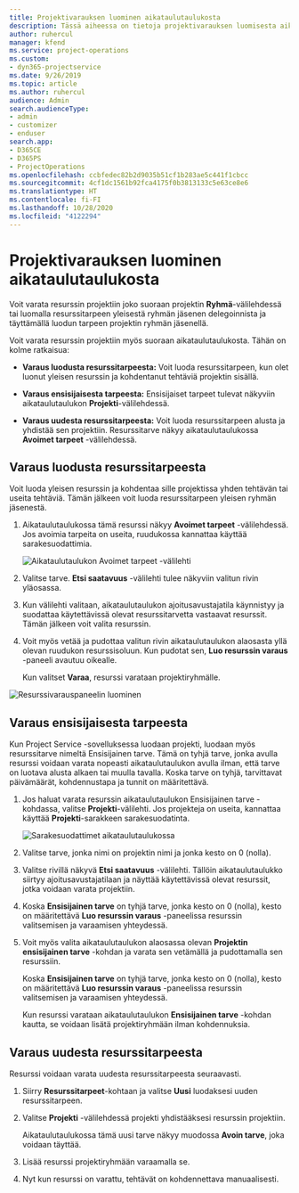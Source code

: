 ```yaml
---
title: Projektivarauksen luominen aikataulutaulukosta
description: Tässä aiheessa on tietoja projektivarauksen luomisesta aikataulutaulukosta.
author: ruhercul
manager: kfend
ms.service: project-operations
ms.custom:
- dyn365-projectservice
ms.date: 9/26/2019
ms.topic: article
ms.author: ruhercul
audience: Admin
search.audienceType:
- admin
- customizer
- enduser
search.app:
- D365CE
- D365PS
- ProjectOperations
ms.openlocfilehash: ccbfedec82b2d9035b51cf1b283ae5c441f1cbcc
ms.sourcegitcommit: 4cf1dc1561b92fca4175f0b3813133c5e63ce8e6
ms.translationtype: HT
ms.contentlocale: fi-FI
ms.lasthandoff: 10/28/2020
ms.locfileid: "4122294"
---
```

# <a name="create-a-project-booking-from-the-schedule-board"></a>Projektivarauksen luominen aikataulutaulukosta

Voit varata resurssin projektiin joko suoraan projektin **Ryhmä**-välilehdessä tai luomalla resurssitarpeen yleisestä ryhmän jäsenen delegoinnista ja täyttämällä luodun tarpeen projektin ryhmän jäsenellä.

Voit varata resurssin projektiin myös suoraan aikataulutaulukosta. Tähän on kolme ratkaisua:

- **Varaus luodusta resurssitarpeesta:** Voit luoda resurssitarpeen, kun olet luonut yleisen resurssin ja kohdentanut tehtäviä projektin sisällä.

- **Varaus ensisijaisesta tarpeesta:** Ensisijaiset tarpeet tulevat näkyviin aikataulutaulukon **Projekti**-välilehdessä. 

- **Varaus uudesta resurssitarpeesta:** Voit luoda resurssitarpeen alusta ja yhdistää sen projektiin. Resurssitarve näkyy aikataulutaulukossa **Avoimet tarpeet** -välilehdessä.

## <a name="book-from-a-generated-resource-requirement"></a>Varaus luodusta resurssitarpeesta

Voit luoda yleisen resurssin ja kohdentaa sille projektissa yhden tehtävän tai useita tehtäviä. Tämän jälkeen voit luoda resurssitarpeen yleisen ryhmän jäsenestä. 

1.  Aikataulutaulukossa tämä resurssi näkyy **Avoimet tarpeet** -välilehdessä. Jos avoimia tarpeita on useita, ruudukossa kannattaa käyttää sarakesuodattimia. 

    ![Aikataulutaulukon Avoimet tarpeet -välilehti](media/FAQ-Project-Booking-Schedule-Board-1.png "Varausten ja delegointien taulukon näyttökuva")

2. Valitse tarve. **Etsi saatavuus** -välilehti tulee näkyviin valitun rivin yläosassa.
 
3. Kun välilehti valitaan, aikataulutaulukon ajoitusavustajatila käynnistyy ja suodattaa käytettävissä olevat resurssitarvetta vastaavat resurssit. Tämän jälkeen voit valita resurssin.

4. Voit myös vetää ja pudottaa valitun rivin aikataulutaulukon alaosasta yllä olevan ruudukon resurssisoluun. Kun pudotat sen, **Luo resurssin varaus** -paneeli avautuu oikealle.

    Kun valitset **Varaa**, resurssi varataan projektiryhmälle.

![Resurssivarauspaneelin luominen](media/FAQ-Project-Booking-Schedule-Board-6.png "")
 

## <a name="book-from-the-primary-requirement"></a>Varaus ensisijaisesta tarpeesta

Kun Project Service -sovelluksessa luodaan projekti, luodaan myös resurssitarve nimeltä Ensisijainen tarve. Tämä on tyhjä tarve, jonka avulla resurssi voidaan varata nopeasti aikataulutaulukon avulla ilman, että tarve on luotava alusta alkaen tai muulla tavalla. Koska tarve on tyhjä, tarvittavat päivämäärät, kohdennustapa ja tunnit on määritettävä. 

1. Jos haluat varata resurssin aikataulutaulukon Ensisijainen tarve -kohdassa, valitse **Projekti**-välilehti. Jos projekteja on useita, kannattaa käyttää **Projekti**-sarakkeen sarakesuodatinta.

   ![Sarakesuodattimet aikataulutaulukossa](media/FAQ-Project-Booking-Schedule-Board-2.png "Varausten ja delegointien taulukon näyttökuva")

2. Valitse tarve, jonka nimi on projektin nimi ja jonka kesto on 0 (nolla).

3. Valitse rivillä näkyvä **Etsi saatavuus** -välilehti. Tällöin aikataulutaulukko siirtyy ajoitusavustajatilaan ja näyttää käytettävissä olevat resurssit, jotka voidaan varata projektiin.

4. Koska **Ensisijainen tarve** on tyhjä tarve, jonka kesto on 0 (nolla), kesto on määritettävä **Luo resurssin varaus** -paneelissa resurssin valitsemisen ja varaamisen yhteydessä.

5. Voit myös valita aikataulutaulukon alaosassa olevan **Projektin ensisijainen tarve** -kohdan ja varata sen vetämällä ja pudottamalla sen resurssiin.
 
    Koska **Ensisijainen tarve** on tyhjä tarve, jonka kesto on 0 (nolla), kesto on määritettävä **Luo resurssin varaus** -paneelissa resurssin valitsemisen ja varaamisen yhteydessä.
 
    Kun resurssi varataan aikataulutaulukon **Ensisijainen tarve** -kohdan kautta, se voidaan lisätä projektiryhmään ilman kohdennuksia.
 
## <a name="book-from-a-new-resource-requirement"></a>Varaus uudesta resurssitarpeesta
Resurssi voidaan varata uudesta resurssitarpeesta seuraavasti. 

1. Siirry **Resurssitarpeet**-kohtaan ja valitse **Uusi** luodaksesi uuden resurssitarpeen.

2. Valitse **Projekti** -välilehdessä projekti yhdistääksesi resurssin projektiin.
 
    Aikataulutaulukossa tämä uusi tarve näkyy muodossa **Avoin tarve**, joka voidaan täyttää.

3. Lisää resurssi projektiryhmään varaamalla se.

4. Nyt kun resurssi on varattu, tehtävät on kohdennettava manuaalisesti.

